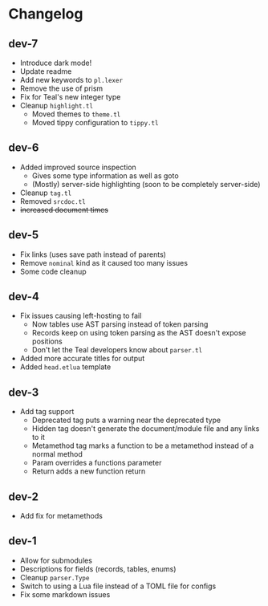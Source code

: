 # Changelog

## dev-7

* Introduce dark mode!
* Update readme
* Add new keywords to `pl.lexer`
* Remove the use of prism
* Fix for Teal's new integer type
* Cleanup `highlight.tl`
  * Moved themes to `theme.tl`
  * Moved tippy configuration to `tippy.tl`

## dev-6

* Added improved source inspection
  * Gives some type information as well as goto
  * (Mostly) server-side highlighting (soon to be completely server-side)
* Cleanup `tag.tl`
* Removed `srcdoc.tl`
* ~~increased document times~~

## dev-5

* Fix links (uses save path instead of parents)
* Remove `nominal` kind as it caused too many issues
* Some code cleanup

## dev-4

* Fix issues causing left-hosting to fail
  * Now tables use AST parsing instead of token parsing
  * Records keep on using token parsing as the AST doesn't expose positions
  * Don't let the Teal developers know about `parser.tl`
* Added more accurate titles for output
* Added `head.etlua` template

## dev-3

* Add tag support
  * Deprecated tag puts a warning near the deprecated type
  * Hidden tag doesn't generate the document/module file and any links to it
  * Metamethod tag marks a function to be a metamethod instead of a normal method
  * Param overrides a functions parameter
  * Return adds a new function return

## dev-2

* Add fix for metamethods

## dev-1

* Allow for submodules
* Descriptions for fields (records, tables, enums)
* Cleanup `parser.Type`
* Switch to using a Lua file instead of a TOML file for configs
* Fix some markdown issues
